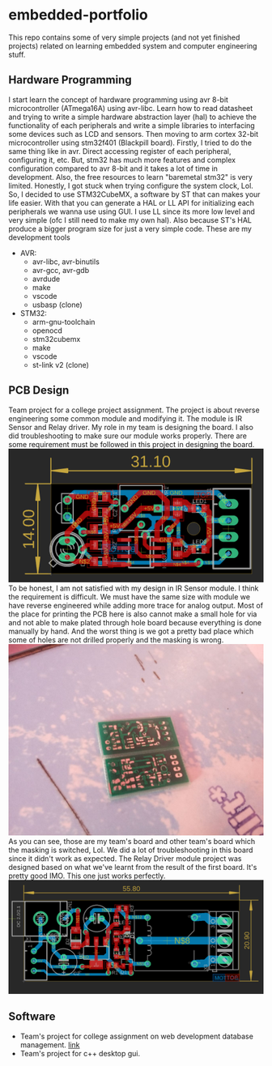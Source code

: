 # embedded-portfolio
This repo contains some of very simple projects (and not yet finished projects) related on learning embedded system and computer engineering stuff.

## Hardware Programming
I start learn the concept of hardware programming using avr 8-bit microcontroller (ATmega16A) using avr-libc. Learn how to read datasheet and trying to write a simple hardware abstraction layer (hal) to achieve the functionality of each peripherals and write a simple libraries to interfacing some devices such as LCD and sensors. Then moving to arm cortex 32-bit microcontroller using stm32f401 (Blackpill board). Firstly, I tried to do the same thing like in avr. Direct accessing register of each peripheral, configuring it, etc. But, stm32 has much more features and complex configuration compared to avr 8-bit and it takes a lot of time in development. Also, the free resources to learn "baremetal stm32" is very limited. Honestly, I got stuck when trying configure the system clock, Lol. So, I decided to use STM32CubeMX, a software by ST that can makes your life easier. With that you can generate a HAL or LL API for initializing each peripherals we wanna use using GUI. I use LL since its more low level and very simple (ofc I still need to make my own hal). Also because ST's HAL produce a bigger program size for just a very simple code.
These are my development tools
- AVR:
  - avr-libc, avr-binutils
  - avr-gcc, avr-gdb
  - avrdude
  - make
  - vscode
  - usbasp (clone)
- STM32:
  - arm-gnu-toolchain
  - openocd
  - stm32cubemx
  - make
  - vscode
  - st-link v2 (clone)

## PCB Design
Team project for a college project assignment. The project is about reverse engineering some common module and modifying it. The module is IR Sensor and Relay driver. My role in my team is designing the board. I also did troubleshooting to make sure our module works properly. There are some requirement must be followed in this project in designing the board. ![img1](signalconditioning.png) To be honest, I am not satisfied with my design in IR Sensor module. I think the requirement is difficult. We must have the same size with module we have reverse engineered while adding more trace for analog output. Most of the place for printing the PCB here is also cannot make a small hole for via and not able to make plated through hole board because everything is done manually by hand. And the worst thing is we got a pretty bad place which some of holes are not drilled properly and the masking is wrong. ![img2](board.jpg) As you can see, those are my team's board and other team's board which the masking is switched, Lol. We did a lot of troubleshooting in this board since it didn't work as expected. The Relay Driver module project was designed based on what we've learnt from the result of the first board. It's pretty good IMO. This one just works perfectly. ![img3](relaydriver.png)

## Software
- Team's project for college assignment on web development database management. [link](github.com/iorvrse/penjadwalan)
- Team's project for c++ desktop gui.

